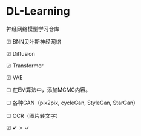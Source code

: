 # DL-Learning
神经网络模型学习仓库

&#9745; BNN贝叶斯神经网络

&#9745; Diffusion

&#9745; Transformer

&#9745; VAE

&#9744; 在EM算法中，添加MCMC内容。

&#9744; 各种GAN（pix2pix, cycleGan, StyleGan, StarGan）

&#9744; OCR（图片转文字）

&#9745;
&#10004;
&cross;
&check;

